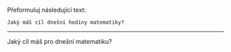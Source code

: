 Přeformuluj následující text:

```
Jaký máš cíl dnešní hodiny matematiky?
```

---

<!-- chatcmpl-749WF3a8GiQqzBPLkq3gZNgyFDPfV -->

Jaký cíl máš pro dnešní matematiku?
